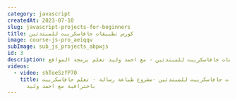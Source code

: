 ```yaml
---
category: javascript
createdAt: 2023-07-10
slug: javascript-projects-for-beginners
title: كورس تطبيقات جافاسكريبت للمبتدئين
image: course-js-pro_aeiqqv
subImage: sub_js_projects_abpwjs
id: 3
description: تطبيقات جافاسكريبت للمبتدئين - مع احمد وليد تعلم برمجة المواقع
videos:
  - video: shToeSzfP70
    title: تطبيقات جافاسكريبت للمبتدئين -مشروع طباعة رسالة - تعلم جافاسكريبت
      باحترافية مع احمد وليد
---
```

